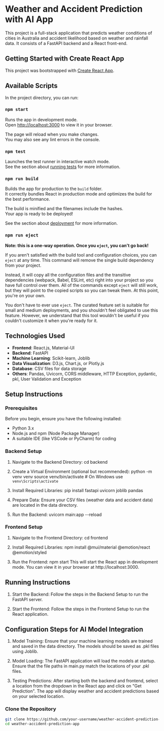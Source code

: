 # Weather and Accident Prediction with AI App

This project is a full-stack application that predicts weather conditions of cities in Australia and accident likelihood based on weather and rainfall data. It consists of a FastAPI backend and a React front-end.

## Getting Started with Create React App

This project was bootstrapped with [Create React App](https://github.com/facebook/create-react-app).

## Available Scripts

In the project directory, you can run:

### `npm start`

Runs the app in development mode.\
Open [http://localhost:3000](http://localhost:3000) to view it in your browser.

The page will reload when you make changes.\
You may also see any lint errors in the console.

### `npm test`

Launches the test runner in interactive watch mode.\
See the section about [running tests](https://facebook.github.io/create-react-app/docs/running-tests) for more information.

### `npm run build`

Builds the app for production to the `build` folder.\
It correctly bundles React in production mode and optimizes the build for the best performance.

The build is minified and the filenames include the hashes.\
Your app is ready to be deployed!

See the section about [deployment](https://facebook.github.io/create-react-app/docs/deployment) for more information.

### `npm run eject`

**Note: this is a one-way operation. Once you `eject`, you can't go back!**

If you aren't satisfied with the build tool and configuration choices, you can `eject` at any time. This command will remove the single build dependency from your project.

Instead, it will copy all the configuration files and the transitive dependencies (webpack, Babel, ESLint, etc) right into your project so you have full control over them. All of the commands except `eject` will still work, but they will point to the copied scripts so you can tweak them. At this point, you're on your own.

You don't have to ever use `eject`. The curated feature set is suitable for small and medium deployments, and you shouldn't feel obligated to use this feature. However, we understand that this tool wouldn't be useful if you couldn't customize it when you're ready for it.

## Technologies Used

- **Frontend**: React.js, Material-UI
- **Backend**: FastAPI
- **Machine Learning**: Scikit-learn, Joblib
- **Data Visualization**: D3.js, Chart.js, or Plotly.js
- **Database**: CSV files for data storage
- **Others**: Pandas, Uvicorn, CORS middleware, HTTP Exception, pydantic, pkl, User Validation and Exception
## Setup Instructions

### Prerequisites

Before you begin, ensure you have the following installed:

- Python 3.x
- Node.js and npm (Node Package Manager)
- A suitable IDE (like VSCode or PyCharm) for coding

### Backend Setup
1. Navigate to the Backend Directory:
cd backend

2. Create a Virtual Environment (optional but recommended):
python -m venv venv
source venv/bin/activate  # On Windows use `venv\Scripts\activate`

3. Install Required Libraries:
pip install fastapi uvicorn joblib pandas

4. Prepare Data: Ensure your CSV files (weather data and accident data) are located in the data directory.

5. Run the Backend:
uvicorn main:app --reload

### Frontend Setup
1. Navigate to the Frontend Directory:
cd frontend

2. Install Required Libraries:
npm install @mui/material @emotion/react @emotion/styled

3. Run the Frontend:
npm start
This will start the React app in development mode. You can view it in your browser at http://localhost:3000.

## Running Instructions
1. Start the Backend: Follow the steps in the Backend Setup to run the FastAPI server.

2. Start the Frontend: Follow the steps in the Frontend Setup to run the React application.

## Configuration Steps for AI Model Integration
1. Model Training: Ensure that your machine learning models are trained and saved in the data directory. The models should be saved as .pkl files using Joblib.

2. Model Loading: The FastAPI application will load the models at startup. Ensure that the file paths in main.py match the locations of your .pkl files.

3. Testing Predictions: After starting both the backend and frontend, select a location from the dropdown in the React app and click on "Get Prediction". The app will display weather and accident predictions based on your selected location.

### Clone the Repository
```bash
git clone https://github.com/your-username/weather-accident-prediction-app.git
cd weather-accident-prediction-app

